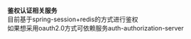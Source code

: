 **鉴权认证相关服务**  
    目前基于spring-session+redis的方式进行鉴权  
    如果想采用oauth2.0方式可依赖服务auth-authorization-server